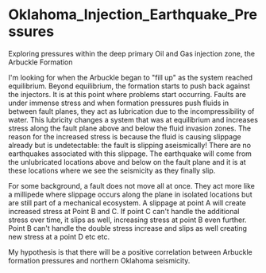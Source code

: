 # Oklahoma_Injection_Earthquake_Pressures
Exploring pressures within the deep primary Oil and Gas injection zone, the Arbuckle Formation 

I'm looking for when the Arbuckle began to "fill up" as the system reached equilibrium. Beyond equilibrium, the formation starts to push back against the injectors. It is at this point where problems start occurring. Faults are under immense stress and when formation pressures push fluids in between fault planes, they act as lubrication due to the incompressibility of water. This lubricity changes a system that was at equilibrium and increases stress along the fault plane above and below the fluid invasion zones. The reason for the increased stress is because the fluid is causing slippage already but is undetectable: the fault is slipping aseismically! There are no earthquakes associated with this slippage. The earthquake will come from the unlubricated locations above and below on the fault plane and it is at these locations where we see the seismicity as they finally slip.

For some background, a fault does not move all at once. They act more like a millipede where slippage occurs along the plane in isolated locations but are still part of a mechanical ecosystem. A slippage at point A will create increased stress at Point B and C. If point C can't handle the additional stress over time, it slips as well, increasing stress at point B even further. Point B can't handle the double stress increase and slips as well creating new stress at a point D etc etc.

My hypothesis is that there will be a positive correlation between Arbuckle formation pressures and northern Oklahoma seismicity.

